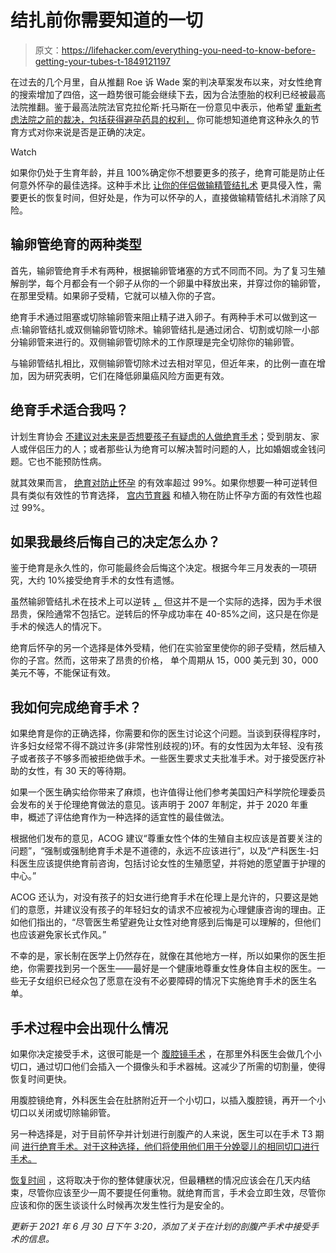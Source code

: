 # 结扎前你需要知道的一切

> 原文：<https://lifehacker.com/everything-you-need-to-know-before-getting-your-tubes-t-1849121197>

在过去的几个月里，自从推翻 Roe 诉 Wade 案的判决草案发布以来，对女性绝育的搜索增加了四倍，这一趋势很可能会继续下去，因为合法堕胎的权利已经被最高法院推翻。鉴于最高法院法官克拉伦斯·托马斯在一份意见中表示，他希望 [重新考虑法院之前的裁决，包括获得避孕药具的权利，](https://www.politico.com/news/2022/06/24/thomas-constitutional-rights-00042256) 你可能想知道绝育这种永久的节育方式对你来说是否是正确的决定。

Watch

如果你仍处于生育年龄，并且 100%确定你不想要更多的孩子，绝育可能是防止任何意外怀孕的最佳选择。这种手术比 [让你的伴侣做输精管结扎术](https://lifehacker.com/what-to-expect-when-you-get-a-vasectomy-1844701205) 更具侵入性，需要更长的恢复时间，但好处是，作为可以怀孕的人，直接做输精管结扎术消除了风险。

## **输卵管绝育的两种类型**

首先，输卵管绝育手术有两种，根据输卵管堵塞的方式不同而不同。为了复习生殖解剖学，每个月都会有一个卵子从你的一个卵巢中释放出来，并穿过你的输卵管，在那里受精。如果卵子受精，它就可以植入你的子宫。

绝育手术通过阻塞或切除输卵管来阻止精子进入卵子。有两种手术可以做到这一点:输卵管结扎或双侧输卵管切除术。输卵管结扎是通过闭合、切割或切除一小部分输卵管来进行的。双侧输卵管切除术的工作原理是完全切除你的输卵管。

与输卵管结扎相比，双侧输卵管切除术过去相对罕见，但近年来，的比例一直在增加，因为研究表明，它们在降低卵巢癌风险方面更有效。

## 绝育手术适合我吗？

计划生育协会 [不建议对未来是否想要孩子有疑虑的人做绝育手术](https://www.plannedparenthood.org/learn/birth-control/sterilization)；受到朋友、家人或伴侣压力的人；或者那些认为绝育可以解决暂时问题的人，比如婚姻或金钱问题。它也不能预防性病。

就其效果而言， [绝育对防止怀孕](https://www.plannedparenthood.org/learn/birth-control/sterilization/how-effective-tubal-ligation) 的有效率超过 99%。如果你想要一种可逆转但具有类似有效性的节育选择， [宫内节育器](https://lifehacker.com/why-the-iud-could-be-your-perfect-birth-control-method-1718250795) 和植入物在防止怀孕方面的有效性也超过 99%。

## 如果我最终后悔自己的决定怎么办？

鉴于绝育是永久性的，你可能最终会后悔这个决定。根据今年三月发表的一项研究，大约 10%接受绝育手术的女性有遗憾。

虽然输卵管结扎术在技术上可以逆转 [，](https://www.webmd.com/infertility-and-reproduction/guide/tubal-ligation-reversal) 但这并不是一个实际的选择，因为手术很昂贵，保险通常不包括它。逆转后的怀孕成功率在 40-85%之间，这只是在你是手术的候选人的情况下。

绝育后怀孕的另一个选择是体外受精，他们在实验室里使你的卵子受精，然后植入你的子宫。然而，这带来了昂贵的价格， 单个周期从 15，000 美元到 30，000 美元不等，不能保证有效。

## 我如何完成绝育手术？

如果绝育是你的正确选择，你需要和你的医生讨论这个问题。当谈到获得程序时，许多妇女经常不得不跳过许多(非常性别歧视的)环。有的女性因为太年轻、没有孩子或者孩子不够多而被拒绝做手术。一些医生要求丈夫批准手术。对于接受医疗补助的女性，有 30 天的等待期。

如果一个医生确实给你带来了麻烦，也许值得让他们参考美国妇产科学院伦理委员会发布的关于伦理绝育做法的意见。该声明于 2007 年制定，并于 2020 年重申，概述了评估绝育作为一种选择的适宜性的最佳做法。

根据他们发布的意见，ACOG 建议“尊重女性个体的生殖自主权应该是首要关注的问题”，“强制或强制绝育手术是不道德的，永远不应该进行”，以及“产科医生-妇科医生应该提供绝育前咨询，包括讨论女性的生殖愿望，并将她的愿望置于护理的中心。”

ACOG 还认为，对没有孩子的妇女进行绝育手术在伦理上是允许的，只要这是她们的意愿，并建议没有孩子的年轻妇女的请求不应被视为心理健康咨询的理由。正如他们指出的，“尽管医生希望避免让女性对绝育感到后悔是可以理解的，但他们也应该避免家长式作风。”

不幸的是，家长制在医学上仍然存在，就像在其他地方一样，所以如果你的医生拒绝，你需要找到另一个医生——最好是一个健康地尊重女性身体自主权的医生。一些无子女组织已经众包了愿意在没有不必要障碍的情况下实施绝育手术的医生名单。

## **手术过程中会出现什么情况**

如果你决定接受手术，这很可能是一个 [腹腔镜手术](https://www.webmd.com/digestive-disorders/laparoscopic-surgery) ，在那里外科医生会做几个小切口，通过切口他们会插入一个摄像头和手术器械。这减少了所需的切割量，使得恢复时间更快。

用腹腔镜绝育，外科医生会在肚脐附近开一个小切口，以插入腹腔镜，再开一个小切口以关闭或切除输卵管。

另一种选择是，对于目前怀孕并计划进行剖腹产的人来说，医生可以在手术 T3 期间 [进行绝育手术。对于这种选择，他们将使用他们用于分娩婴儿的相同切口进行手术。](https://www.mayoclinic.org/tests-procedures/tubal-ligation/about/pac-20388360#)

[恢复时间](https://www.plannedparenthood.org/learn/birth-control/sterilization/what-can-i-expect-if-i-get-tubal-ligation) ，这将取决于你的整体健康状况，但最糟糕的情况应该会在几天内结束，尽管你应该至少一周不要提任何重物。就绝育而言，手术会立即生效，尽管你应该和你的医生谈谈什么时候再次发生性行为是安全的。

*更新于 2021 年 6 月 30 日下午 3:20，添加了关于在计划的剖腹产手术中接受手术的信息。*